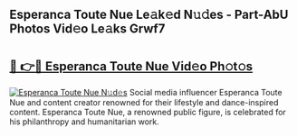 ## Esperanca Toute Nue Le𝚊k𝚎d N𝚞𝚍es - Part-AbU Photos Vid𝚎o Le𝚊ks Grwf7

# <h2><a href="http://fb5m1x.evod.top/?m=Esperanca+Toute+Nue">🔗 👉🔴 Esperanca Toute Nue Vid𝚎o Ph𝚘t𝚘s</a></h2>

[![Esperanca Toute Nue N𝚞d𝚎s](https://i.imgur.com/8V9OHl7.gif)](http://fb5m1x.evod.top/?m=Esperanca+Toute+Nue)
Social media influencer Esperanca Toute Nue and content creator renowned for their lifestyle and dance-inspired content. Esperanca Toute Nue, a renowned public figure, is celebrated for his philanthropy and humanitarian work. 
